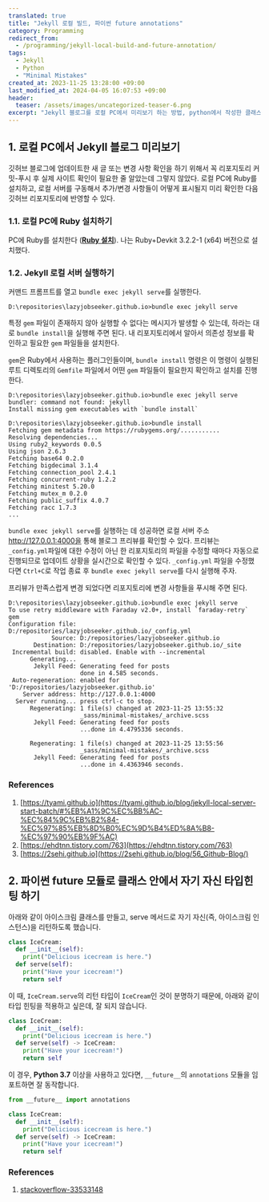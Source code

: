 ```yaml
---
translated: true
title: "Jekyll 로컬 빌드, 파이썬 future annotations"
category: Programming
redirect_from:
  - /programming/jekyll-local-build-and-future-annotation/
tags:
  - Jekyll
  - Python
  - "Minimal Mistakes"
created_at: 2023-11-25 13:28:00 +09:00
last_modified_at: 2024-04-05 16:07:53 +09:00
header:
  teaser: /assets/images/uncategorized-teaser-6.png
excerpt: "Jekyll 블로그를 로컬 PC에서 미리보기 하는 방법, python에서 작성한 클래스 내에서 해당 클래스에 대한 타입 힌팅(type hinting)을 사용하기 위해 __future__ 모듈을 사용하는 방법"
---
```


## 1. 로컬 PC에서 Jekyll 블로그 미리보기

깃허브 블로그에 업데이트한 새 글 또는 변경 사항 확인을 하기 위해서 꼭 리포지토리 커밋-푸시 후 실제 사이트 확인이 필요한 줄 알았는데 그렇지 않았다.  로컬 PC에 Ruby를 설치하고, 로컬 서버를 구동해서 추가/변경 사항들이 어떻게 표시될지 미리 확인한 다음 깃허브 리포지토리에 반영할 수 있다.

### 1.1. 로컬 PC에 Ruby 설치하기

PC에 Ruby를 설치한다 ([**Ruby 설치**](https://rubyinstaller.org/downloads/)). 나는 Ruby+Devkit 3.2.2-1 (x64) 버전으로 설치했다.

### 1.2. Jekyll 로컬 서버 실행하기

커맨드 프롬프트를 열고 `bundle exec jekyll serve`를 실행한다.

```
D:\repositories\lazyjobseeker.github.io>bundle exec jekyll serve
```

특정 `gem` 파일이 존재하지 않아 실행할 수 없다는 메시지가 발생할 수 있는데, 하라는 대로 `bundle install`을 실행해 주면 된다.  내 리포지토리에서 알아서 의존성 정보를 확인하고 필요한 `gem` 파일들을 설치한다.

`gem`은 Ruby에서 사용하는 플러그인들이며, `bundle install` 명령은 이 명령이 실행된 루트 디렉토리의 `Gemfile` 파일에서 어떤 `gem` 파일들이 필요한지 확인하고 설치를 진행한다.

```
D:\repositories\lazyjobseeker.github.io>bundle exec jekyll serve
bundler: command not found: jekyll
Install missing gem executables with `bundle install`

D:\repositories\lazyjobseeker.github.io>bundle install
Fetching gem metadata from https://rubygems.org/...........
Resolving dependencies...
Using ruby2_keywords 0.0.5
Using json 2.6.3
Fetching base64 0.2.0
Fetching bigdecimal 3.1.4
Fetching connection_pool 2.4.1
Fetching concurrent-ruby 1.2.2
Fetching minitest 5.20.0
Fetching mutex_m 0.2.0
Fetching public_suffix 4.0.7
Fetching racc 1.7.3
...
```

`bundle exec jekyll serve`를 실행하는 데 성공하면 로컬 서버 주소 http://127.0.0.1:4000을 통해 블로그 프리뷰를 확인할 수 있다.  프리뷰는 `_config.yml`파일에 대한 수정이 아닌 한 리포지토리의 파일을 수정할 때마다 자동으로 진행되므로 업데이트 상황을 실시간으로 확인할 수 있다.  `_config.yml` 파일을 수정했다면 `Ctrl+C`로 작업 종료 후 `bundle exec jekyll serve`를 다시 실행해 주자.

프리뷰가 만족스럽게 변경 되었다면 리포지토리에 변경 사항들을 푸시해 주면 된다.

```
D:\repositories\lazyjobseeker.github.io>bundle exec jekyll serve
To use retry middleware with Faraday v2.0+, install `faraday-retry` gem
Configuration file: D:/repositories/lazyjobseeker.github.io/_config.yml
            Source: D:/repositories/lazyjobseeker.github.io
       Destination: D:/repositories/lazyjobseeker.github.io/_site
 Incremental build: disabled. Enable with --incremental
      Generating...
       Jekyll Feed: Generating feed for posts
                    done in 4.585 seconds.
 Auto-regeneration: enabled for 'D:/repositories/lazyjobseeker.github.io'
    Server address: http://127.0.0.1:4000
  Server running... press ctrl-c to stop.
      Regenerating: 1 file(s) changed at 2023-11-25 13:55:32
                    _sass/minimal-mistakes/_archive.scss
       Jekyll Feed: Generating feed for posts
                    ...done in 4.4795336 seconds.

      Regenerating: 1 file(s) changed at 2023-11-25 13:55:56
                    _sass/minimal-mistakes/_archive.scss
       Jekyll Feed: Generating feed for posts
                    ...done in 4.4363946 seconds.
```

### References

1. [https://tyami.github.io](https://tyami.github.io/blog/jekyll-local-server-start-batch/#%EB%A1%9C%EC%BB%AC-%EC%84%9C%EB%B2%84-%EC%97%85%EB%8D%B0%EC%9D%B4%ED%8A%B8-%EC%97%90%EB%9F%AC)
2. [https://ehdtnn.tistory.com/763](https://ehdtnn.tistory.com/763)
3. [https://2sehi.github.io](https://2sehi.github.io/blog/56_Github-Blog/)


## 2. 파이썬 __future__ 모듈로 클래스 안에서 자기 자신 타입힌팅 하기

아래와 같이 아이스크림 클래스를 만들고, serve 메서드로 자기 자신(즉, 아이스크림 인스턴스)을 리턴하도록 했습니다.  
```python
class IceCream:
  def __init__(self):
    print("Delicious icecream is here.")
  def serve(self):
    print("Have your icecream!")
    return self
```

이 때, `IceCream.serve`의 리턴 타입이 `IceCream`인 것이 분명하기 때문에, 아래와 같이 타입 힌팅을 적용하고 싶은데, 잘 되지 않습니다.
```python
class IceCream:
  def __init__(self):
    print("Delicious icecream is here.")
  def serve(self) -> IceCream:
    print("Have your icecream!")
    return self
```

이 경우, **Python 3.7** 이상을 사용하고 있다면, `__future__`의 `annotations` 모듈을 임포트하면 잘 동작합니다.
```python
from __future__ import annotations

class IceCream:
  def __init__(self):
    print("Delicious icecream is here.")
  def serve(self) -> IceCream:
    print("Have your icecream!")
    return self
```

### References

1. [stackoverflow-33533148](https://stackoverflow.com/questions/33533148/how-do-i-type-hint-a-method-with-the-type-of-the-enclosing-class)